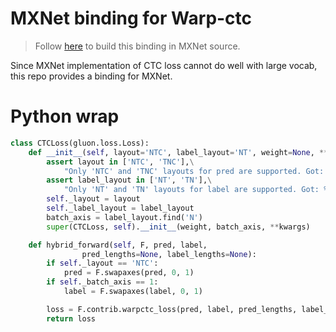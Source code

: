 # MXNet binding for Warp-ctc

> Follow [here](https://github.com/HawkAaron/mxnet-transducer#install-and-test) to build this binding in MXNet source.

Since MXNet implementation of CTC loss cannot do well with large vocab, this repo provides a binding for MXNet.


# Python wrap 

```python
class CTCLoss(gluon.loss.Loss):
    def __init__(self, layout='NTC', label_layout='NT', weight=None, **kwargs):
        assert layout in ['NTC', 'TNC'],\
            "Only 'NTC' and 'TNC' layouts for pred are supported. Got: %s"%layout
        assert label_layout in ['NT', 'TN'],\
            "Only 'NT' and 'TN' layouts for label are supported. Got: %s"%label_layout
        self._layout = layout
        self._label_layout = label_layout
        batch_axis = label_layout.find('N')
        super(CTCLoss, self).__init__(weight, batch_axis, **kwargs)

    def hybrid_forward(self, F, pred, label,
                pred_lengths=None, label_lengths=None):
        if self._layout == 'NTC':
            pred = F.swapaxes(pred, 0, 1)
        if self._batch_axis == 1:
            label = F.swapaxes(label, 0, 1)

        loss = F.contrib.warpctc_loss(pred, label, pred_lengths, label_lengths)
        return loss
```
